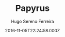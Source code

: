 ---
title: Papyrus
github: https://github.com/hugoferreira/papyrus-theme
demo: https://hugosereno.eu
author: Hugo Sereno Ferreira
ssg:
  - Jekyll
cms:
  - No Cms
date: 2016-11-05T22:24:58.000Z
github_branch: master
description: Papyrus Jekyll Theme
stale: true
---